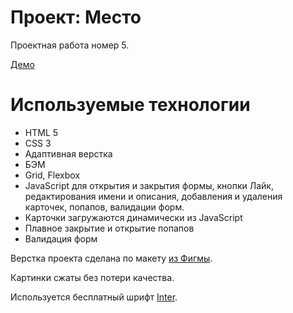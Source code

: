 # Проект: Место

Проектная работа номер 5.

[Демо](https://malinaeva.github.io/mesto/)

# Используемые технологии
- HTML 5
- CSS 3
- Адаптивная верстка
- БЭМ
- Grid, Flexbox
- JavaScript для открытия и закрытия формы, кнопки Лайк, редактирования имени и описания, добавления и удаления карточек, попапов, валидации форм.
- Карточки загружаются динамически из JavaScript
- Плавное закрытие и открытие попапов
- Валидация форм

Верстка проекта сделана по макету [из Фигмы](https://www.figma.com/file/2cn9N9jSkmxD84oJik7xL7/JavaScript.-Sprint-4?node-id=28212%3A2&t=DjAvAnnafWsewtHz-0).

Картинки сжаты без потери качества.

Используется бесплатный шрифт [Inter](https://rsms.me/inter/).
